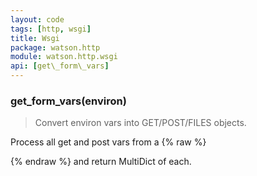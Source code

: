 ```yaml
---
layout: code
tags: [http, wsgi]
title: Wsgi
package: watson.http
module: watson.http.wsgi
api: [get\_form\_vars]
---
```


### get_form_vars(environ)

> Convert environ vars into GET/POST/FILES objects.

Process all get and post vars from a {% raw %}<form>{% endraw %} and return MultiDict of each.
